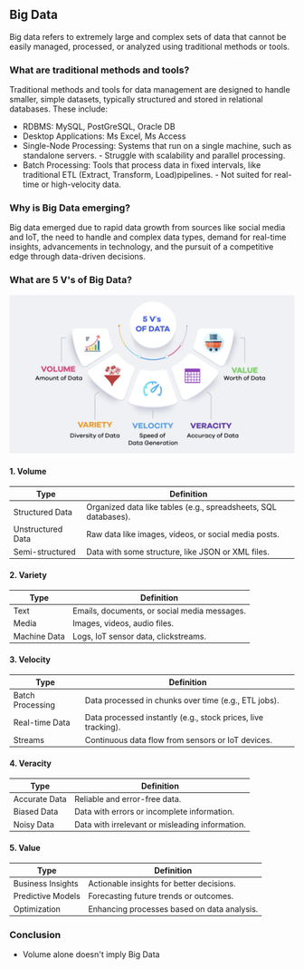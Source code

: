 ## Big Data
Big data refers to extremely large and complex sets of data that cannot be easily managed, processed, or analyzed using traditional methods or tools.

### What are traditional methods and tools?
Traditional methods and tools for data management are designed to handle smaller, simple datasets, typically structured and stored in relational databases. These include:
- RDBMS: MySQL, PostGreSQL, Oracle DB
- Desktop Applications: Ms Excel, Ms Access
- Single-Node Processing: Systems that run on a single machine, such as standalone servers.
        - Struggle with scalability and parallel processing.
- Batch Processing: Tools that process data in fixed intervals, like traditional ETL (Extract, Transform, Load)pipelines.
        - Not suited for real-time or high-velocity data.

### Why is Big Data emerging?
Big data emerged due to rapid data growth from sources like social media and IoT, the need to handle and complex data types, demand for real-time insights, advancements in technology, and the pursuit of a competitive edge through data-driven decisions.

### What are 5 V's of Big Data?
![alt text](Images/5V's.png)

#### 1. Volume
| Type              | Definition                                                     |
|-------------------|---------------------------------------------------------------|
| Structured Data   | Organized data like tables (e.g., spreadsheets, SQL databases).|
| Unstructured Data | Raw data like images, videos, or social media posts.           |
| Semi-structured   | Data with some structure, like JSON or XML files.              |

#### 2. Variety
| Type             | Definition                                                     |
|------------------|---------------------------------------------------------------|
| Text             | Emails, documents, or social media messages.                  |
| Media            | Images, videos, audio files.                                  |
| Machine Data     | Logs, IoT sensor data, clickstreams.                          |

#### 3. Velocity
| Type             | Definition                                                     |
|------------------|---------------------------------------------------------------|
| Batch Processing | Data processed in chunks over time (e.g., ETL jobs).           |
| Real-time Data   | Data processed instantly (e.g., stock prices, live tracking).  |
| Streams          | Continuous data flow from sensors or IoT devices.             |

#### 4. Veracity
| Type             | Definition                                                     |
|------------------|---------------------------------------------------------------|
| Accurate Data    | Reliable and error-free data.                                  |
| Biased Data      | Data with errors or incomplete information.                    |
| Noisy Data       | Data with irrelevant or misleading information.                |

#### 5. Value
| Type              | Definition                                                    |
|-------------------|--------------------------------------------------------------|
| Business Insights | Actionable insights for better decisions.                     |
| Predictive Models | Forecasting future trends or outcomes.                        |
| Optimization      | Enhancing processes based on data analysis.     

### Conclusion
- Volume alone doesn't imply Big Data